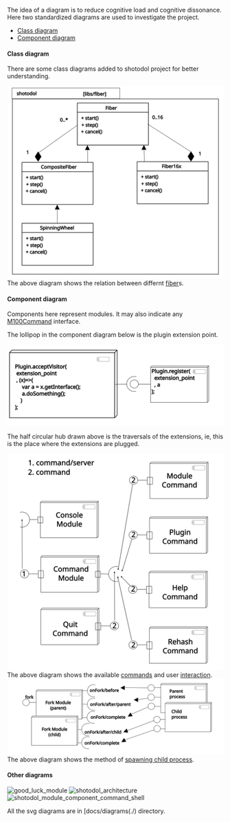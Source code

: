 
The idea of a diagram is to reduce cognitive load and cognitive dissonance. Here two standardized diagrams are used to investigate the project.

- [Class diagram](#Class_diagram)
- [Component diagram](#Component_diagram)


#### Class diagram

There are some class diagrams added to shotodol project for better understanding.

![fiber hierarchy](fiber_hierarchy.svg)
The above diagram shows the relation between differnt [fiber](../../libs/fiber)s.

#### Component diagram

Components here represent modules. It may also indicate any [M100Command](../../libs/make100) interface. 


The lollipop in the component diagram below is the plugin extension point.

![plugin hub](extended_interface.svg)

The half circular hub drawn above is the traversals of the extensions, ie, this is the place where the extensions are plugged.

![command console](shotodol_module_component_command_shell.svg)
The above diagram shows the available [commands](../../core/commands) and user [interaction](../../core/console).
![spawning process](spawning_process.svg)
The above diagram shows the method of [spawning child process](../../core/fork).

#### Other diagrams

![good_luck_module](https://cloud.githubusercontent.com/assets/973414/3932083/3024c45a-2464-11e4-8832-506e935eca7b.jpg)
![shotodol_architecture](https://cloud.githubusercontent.com/assets/973414/3930915/c45b8232-244e-11e4-9ced-f277e9d48729.jpg)
![shotodol_module_component_command_shell](https://cloud.githubusercontent.com/assets/973414/5547388/059c37fa-8b83-11e4-85e4-011b8210a619.jpg)

All the svg diagrams are in [docs/diagrams(./) directory.
